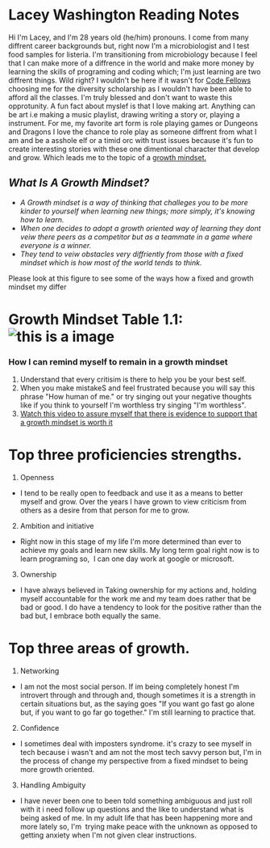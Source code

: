 # Lacey Washington Reading Notes

Hi I'm Lacey, and I'm 28 years old (he/him) pronouns. 
I come from many diffrent career backgrounds but, right now I'm a microbiologist and I test food samples for listeria.
I'm transitioning from microbiology because I feel that I can make more of a diffrence in the world and make more money by learning the skills of programing and coding which; I'm just learning are two diffrent things. Wild right? I wouldn't be here if it wasn't for [Code Fellows](https://www.codefellows.org/financing-and-scholarships/) choosing me for the diversity scholarship as I wouldn't have been able to afford all the classes. I'm truly blessed and don't want to waste this opprotunity. A fun fact about myslef is that I love making art. Anything can be art i.e making a music playlist, drawing writing a story or, playing a instrument. For me, my favorite art form is role playing games or Dungeons and Dragons I love the chance to role play as someone diffrent from what I am and be a asshole elf or a timid orc with trust issues because it's fun to create interesting stories with these one dimentional character that develop and grow. Which leads me to the topic of a [growth mindset.](https://www.atlassian.com/blog/inside-atlassian/growth-mindset)

## _What Is A Growth Mindset?_

- *A Growth mindset is a way of thinking that challeges you to be more kinder to yourself when learning new things; more simply, it's knowing how to learn.*
- *When one decides to adopt a growth oriented way of learning they dont veiw there peers as a competitor but as a teammate in a game where everyone is a winner.*
- *They tend to veiw obstacles very diffriently from those with a fixed mindset which is how most of the world tends to think.*

Please look at this figure to see some of the ways how a fixed and growth mindset my differ 

# __Growth Mindset Table 1.1:__ ![this is a image](https://atlassianblog.wpengine.com/wp-content/uploads/NewGrowthMindset2.png)

### __How I can remind myself to remain in a growth mindset__

1. Understand that every critisim is there to help you be your best self. 
2. When you make mistakeS and feel frustrated because you will say this phrase "How human of me." or try singing out your negative thoughts like if you think to yourself I'm worthless try singing "I'm worthless".
3. [Watch this video to assure myself that there is evidence to support that a growth mindset is worth it](https://www.youtube.com/watch?v=rf8FX2sI3gU)

# Top three proficiencies strengths.

1. Openness

- I tend to be really open to feedback and use it as a means to better myself and grow. Over the years I have grown to view criticism from others as a desire from that person for me to grow.  

2. Ambition and initiative

- Right now in this stage of my life I'm more determined than ever to achieve my goals and learn new skills. My long term goal right now is to learn programing so,  I can one day work at google or microsoft.

3. Ownership  

- I have always believed in Taking ownership for my actions and, holding myself accountable for the work me and my team does rather that be bad or good. I do have a tendency to look for the positive rather than the bad but, I embrace both equally the same.

# Top three areas of growth.

1. Networking

- I am not the most social person. If im being completely honest I'm introvert through and through and, though sometimes it is a strength in certain situations but, as the saying goes "If you want go fast go alone but, if you want to go far go together." I'm still learning to practice that.


2. Confidence

- I sometimes deal with imposters syndrome. it's crazy to see myself in tech because i wasn't and am not the most tech savvy person but, I'm in the process of change my perspective from a fixed mindset to being more growth oriented.

3. Handling Ambiguity  

- I have never been one to been told something ambiguous and just roll with it i need follow up questions and the like to understand what is being asked of me. In my adult life that has been happening more and more lately so, I'm  trying make peace with the unknown as opposed to getting anxiety when I'm not given clear instructions.
